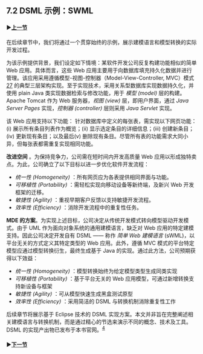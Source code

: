 ## 7.2 DSML 示例：SWML

#### ▶[上一节](1.md)

在后续章节中，我们将通过一个贯穿始终的示例，展示建模语言和模型转换的实际开发过程。

为该示例提供背景，我们设定如下情境：某软件开发公司反复构建功能相似的简单 Web 应用。具体而言，这些 Web 应用主要用于向数据库填充持久化数据并进行管理。该应用采用遵循模型-视图-控制器（Model-View-Controller, MVC）模式 [27](../bibliography.md#27) 的典型三层架构实现。至于实现技术，采用关系型数据库实现数据持久化，并使用 plain Java 类实现数据检索与修改功能，用于 *模型 (model)* 层的构建。Apache Tomcat 作为 Web 服务器，*视图 (view)* 层，即用户界面，通过 *Java Server Pages* 实现，*控制器 (controller)* 层则采用 *Java Servlet* 实现。

该 Web 应用支持以下功能： 针对数据库中定义的每张表，需实现以下网页功能：(i) 展示所有条目列表作为概览；(ii) 显示选定条目的详细信息；(iii) 创建新条目；(iv) 更新现有条目；以及最后(v) 删除现有条目。尽管所有表的功能需求大同小异，但每张表都需重复实现相同功能。

**改进空间** 。为保持竞争力，公司需在短时间内开发高质量 Web 应用以形成独特卖点。为此，公司确立了以下目标以进一步优化软件开发流程：

- *统一性 (Homogeneity)* ：所有网页应为各表提供相同界面与功能。
- *可移植性 (Portability)* ：需轻松实现向移动设备等新终端，及新兴 Web 开发框架的迁移。
- *敏捷性 (Agility)* ：重视早期客户反馈以支持敏捷开发流程。
- *效率性 (Efficiency)* ：消除开发流程中的重复性任务。

**MDE 的方案**。为实现上述目标，公司决定从传统开发模式转向模型驱动开发模式。由于 UML 作为面向对象系统的通用建模语言，缺乏对 Web 应用的特定建模支持。因此公司决定开发自有 DSML —— 称作 *简单 Web 建模语言* (sWML)，以平台无关的方式定义其特定类型的 Web 应用。此外，遵循 MVC 模式的平台特定模型应通过模型转换衍生，最终生成基于 Java 的实现。通过此方法，公司预期获得以下效益：

- *统一性 (Homogeneity)* ：模型转换始终为给定模型类型生成同类实现
- *可移植性 (Portability)* ：基于平台无关的 Web 应用模型，可通过新增转换支持新设备与框架
- *敏捷性 (Agility)* ：可从模型快速生成黑盒测试原型
- *效率性 (Efficiency)* ：采用简洁的 DSML 与转换机制消除重复性工作

后续章节将展示基于 Eclipse 技术的 DSML 实现方案。本文并非旨在完整阐述相关建模语言与转换机制，而是通过精心的节选来演示不同的概念、技术及工具。DSML 的实现产出物已发布于本书官网。<sup>[4](0.md#4)</sup>

#### ▶[下一节](3.md)
